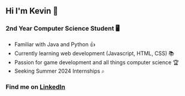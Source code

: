 ## Hi I'm Kevin 🙂

### 2nd Year Computer Science Student 🖥️
- Familiar with Java and Python 👍
- Currently learning web development (Javascript, HTML, CSS) 📚
- Passion for game development and all things computer science 🏆
- Seeking Summer 2024 Internships ⌕




### Find me on [LinkedIn](https://www.linkedin.com/in/kevin-huang-tmu/)
  

<!---
fellowfan/fellowfan is a ✨ special ✨ repository because its `README.md` (this file) appears on your GitHub profile.
You can click the Preview link to take a look at your changes.
--->

